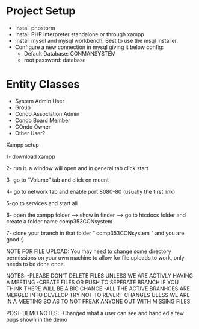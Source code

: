 
Project Setup
============

  * Install phpstorm
  * Install PHP interpreter standalone or through xampp
  * Install mysql and mysql workbench. Best to use the msql installer.
  * Configure a new connection in mysql giving it below config:
    * Default Database: CONMANSYSTEM
    * root password:  database


Entity Classes
============

* System Admin User
* Group
* Condo Association Admin
* Condo Board Member
* COndo Owner
* Other User?

Xampp setup

1- download xampp

2- run it. a window will open and in general tab click start 

3- go to “Volume” tab and click on mount 

4- go to network tab and enable port 8080-80 (usually the first link)

5-go to services and start all 

6- open the xampp folder —> show in finder —> go to htcdocs folder and create a folder name comp353CONsystem 

7- clone your branch in that folder “ comp353CONsystem ” and you are good :) 

NOTE FOR FILE UPLOAD: You may need to change some directory permissions on your own machine to allow for file uploads to work, only needs to be done once.

NOTES:
-PLEASE DON'T DELETE FILES UNLESS WE ARE ACTIVLY HAVING A MEETING
-CREATE FILES OR PUSH TO SEPERATE BRANCH IF YOU THINK THERE WILL BE A BIG CHANGE
-ALL THE ACTIVE BRANHCES ARE MERGED INTO DEVELOP TRY NOT TO REVERT CHANGES ULESS WE ARE IN A MEETING SO AS TO NOT FREAK ANYONE OUT WITH MISSING FILES 

POST-DEMO NOTES:
-Changed what a user can see and handled a few bugs shown in the demo
